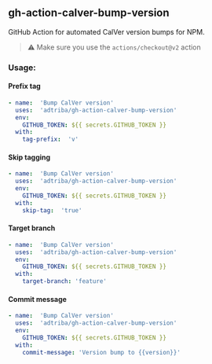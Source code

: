 ## gh-action-calver-bump-version

GitHub Action for automated CalVer version bumps for NPM.

> ⚠️ Make sure you use the `actions/checkout@v2` action

### Usage:

#### Prefix tag
```yaml
- name:  'Bump CalVer version'
  uses:  'adtriba/gh-action-calver-bump-version'
  env:
    GITHUB_TOKEN: ${{ secrets.GITHUB_TOKEN }}
  with:
    tag-prefix:  'v'
```

#### Skip tagging
```yaml
- name:  'Bump CalVer version'
  uses:  'adtriba/gh-action-calver-bump-version'
  env:
    GITHUB_TOKEN: ${{ secrets.GITHUB_TOKEN }}
  with:
    skip-tag:  'true'
```

#### Target branch
```yaml
- name:  'Bump CalVer version'
  uses:  'adtriba/gh-action-calver-bump-version'
  env:
    GITHUB_TOKEN: ${{ secrets.GITHUB_TOKEN }}
  with:
    target-branch: 'feature'
```

#### Commit message
```yaml
- name:  'Bump CalVer version'
  uses:  'adtriba/gh-action-calver-bump-version'
  env:
    GITHUB_TOKEN: ${{ secrets.GITHUB_TOKEN }}
  with:
    commit-message: 'Version bump to {{version}}'
```
